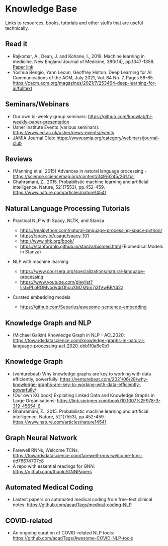 # Knowledge Base
Links to resources, books, tutorials and other stuffs that are useful technically.

## Read it
- Rajkomar, A., Dean, J. and Kohane, I., 2019. Machine learning in medicine. New England Journal of Medicine, 380(14), pp.1347-1358. [Paper link](https://www.nejm.org/doi/full/10.1056/NEJMra1814259?casa_token=5YTdj-nsTr4AAAAA%3AD0lTAmlogcHap0XvDoQP6dVbF58n7WYANBKOYIXheEi_jcP4Yh5OnMRevzJCmPtK32tnOg2-lMkk1xI)
- Yoshua Bengio, Yann Lecun, Geoffrey Hinton. Deep Learning for AI Communications of the ACM, July 2021, Vol. 64 No. 7, Pages 58-65. https://cacm.acm.org/magazines/2021/7/253464-deep-learning-for-ai/fulltext

## Seminars/Webinars
- Our own bi-weekly group seminars: https://github.com/knowlab/bi-weekly-paper-presentation
- Usher Institute Events (various seminars): https://www.ed.ac.uk/usher/news-events/events
- JAMIA Journal Club: https://www.amia.org/category/webinars/journal-club

## Reviews
- (Manning et al, 2015) Advances in natural language processing - https://science.sciencemag.org/content/349/6245/261.full
- Ghahramani, Z., 2015. Probabilistic machine learning and artificial intelligence. Nature, 521(7553), pp.452-459. https://www.nature.com/articles/nature14541

## Natural Language Processing Tutorials
- Practical NLP with Spacy, NLTK, and Stanza
  - https://realpython.com/natural-language-processing-spacy-python/
  - https://spacy.io/usage/spacy-101 
  - http://www.nltk.org/book/
  - https://stanfordnlp.github.io/stanza/biomed.html (Biomedical Models in Stanza)
 
- NLP with machine learning
  - https://www.coursera.org/specializations/natural-language-processing
  - https://www.youtube.com/playlist?list=PLoROMvodv4rOhcuXMZkNm7j3fVwBBY42z

- Curated embedding models
  - https://github.com/Separius/awesome-sentence-embedding
## Knowledge Graph and NLP
- (Michael Galkin) Knowledge Graph in NLP - ACL2020: https://towardsdatascience.com/knowledge-graphs-in-natural-language-processing-acl-2020-ebb1f0a6e0b1

## Knowledge Graph
- (venturebeat) Why knowledge graphs are key to working with data efficiently, powerfully: https://venturebeat.com/2021/06/28/why-knowledge-graphs-are-key-to-working-with-data-efficiently-powerfully/
- (Our own KG book) Exploiting Linked Data and Knowledge Graphs in Large Organisations: https://link.springer.com/book/10.1007%2F978-3-319-45654-6
- Ghahramani, Z., 2015. Probabilistic machine learning and artificial intelligence. Nature, 521(7553), pp.452-459. https://www.nature.com/articles/nature14541

## Graph Neural Network
- Farewell RNNs, Welcome TCNs: https://towardsdatascience.com/farewell-rnns-welcome-tcns-dd76674707c8
- A repo with essential readings for GNN: https://github.com/thunlp/GNNPapers

## Automated Medical Coding
- Lastest papers on automated medical coding from free-text clinical notes: https://github.com/acadTags/medical-coding-NLP

## COVID-related
- An ongoing curation of COVID-related NLP tools: https://github.com/acadTags/Awesome-COVID-NLP-tools
